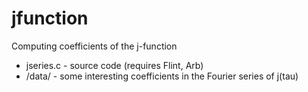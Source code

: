 # jfunction
Computing coefficients of the j-function

* jseries.c - source code (requires Flint, Arb)
* /data/ - some interesting coefficients in the Fourier series of j(tau)

